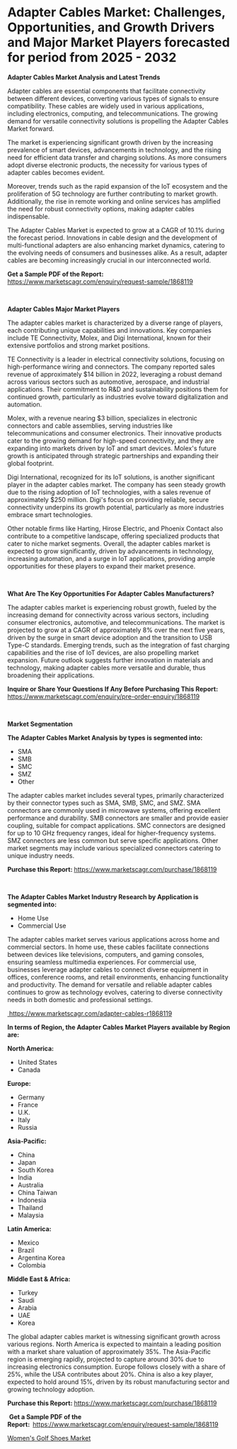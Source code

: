 <p><h1>Adapter Cables Market: Challenges, Opportunities, and Growth Drivers and Major Market Players forecasted for period from 2025 - 2032</h1></p><p><strong>Adapter Cables Market Analysis and Latest Trends</strong></p>
<p><p>Adapter cables are essential components that facilitate connectivity between different devices, converting various types of signals to ensure compatibility. These cables are widely used in various applications, including electronics, computing, and telecommunications. The growing demand for versatile connectivity solutions is propelling the Adapter Cables Market forward. </p><p>The market is experiencing significant growth driven by the increasing prevalence of smart devices, advancements in technology, and the rising need for efficient data transfer and charging solutions. As more consumers adopt diverse electronic products, the necessity for various types of adapter cables becomes evident. </p><p>Moreover, trends such as the rapid expansion of the IoT ecosystem and the proliferation of 5G technology are further contributing to market growth. Additionally, the rise in remote working and online services has amplified the need for robust connectivity options, making adapter cables indispensable. </p><p>The Adapter Cables Market is expected to grow at a CAGR of 10.1% during the forecast period. Innovations in cable design and the development of multi-functional adapters are also enhancing market dynamics, catering to the evolving needs of consumers and businesses alike. As a result, adapter cables are becoming increasingly crucial in our interconnected world.</p></p>
<p><strong>Get a Sample PDF of the Report:&nbsp;</strong> <a href="https://www.marketscagr.com/enquiry/request-sample/1868119?utm_campaign=2782&utm_medium=2&utm_source=Github&utm_content=ia&utm_term=04042025&utm_id=adapter-cables">https://www.marketscagr.com/enquiry/request-sample/1868119</a></p>
<p>&nbsp;</p>
<p><strong>Adapter Cables Major Market Players</strong></p>
<p><p>The adapter cables market is characterized by a diverse range of players, each contributing unique capabilities and innovations. Key companies include TE Connectivity, Molex, and Digi International, known for their extensive portfolios and strong market positions.</p><p>TE Connectivity is a leader in electrical connectivity solutions, focusing on high-performance wiring and connectors. The company reported sales revenue of approximately $14 billion in 2022, leveraging a robust demand across various sectors such as automotive, aerospace, and industrial applications. Their commitment to R&D and sustainability positions them for continued growth, particularly as industries evolve toward digitalization and automation.</p><p>Molex, with a revenue nearing $3 billion, specializes in electronic connectors and cable assemblies, serving industries like telecommunications and consumer electronics. Their innovative products cater to the growing demand for high-speed connectivity, and they are expanding into markets driven by IoT and smart devices. Molex's future growth is anticipated through strategic partnerships and expanding their global footprint.</p><p>Digi International, recognized for its IoT solutions, is another significant player in the adapter cables market. The company has seen steady growth due to the rising adoption of IoT technologies, with a sales revenue of approximately $250 million. Digi's focus on providing reliable, secure connectivity underpins its growth potential, particularly as more industries embrace smart technologies.</p><p>Other notable firms like Harting, Hirose Electric, and Phoenix Contact also contribute to a competitive landscape, offering specialized products that cater to niche market segments. Overall, the adapter cables market is expected to grow significantly, driven by advancements in technology, increasing automation, and a surge in IoT applications, providing ample opportunities for these players to expand their market presence.</p></p>
<p>&nbsp;</p>
<p><strong>What Are The Key Opportunities For Adapter Cables Manufacturers?</strong></p>
<p><p>The adapter cables market is experiencing robust growth, fueled by the increasing demand for connectivity across various sectors, including consumer electronics, automotive, and telecommunications. The market is projected to grow at a CAGR of approximately 8% over the next five years, driven by the surge in smart device adoption and the transition to USB Type-C standards. Emerging trends, such as the integration of fast charging capabilities and the rise of IoT devices, are also propelling market expansion. Future outlook suggests further innovation in materials and technology, making adapter cables more versatile and durable, thus broadening their applications.</p></p>
<p><strong>Inquire or Share Your Questions If Any Before Purchasing This Report:</strong> <a href="https://www.marketscagr.com/enquiry/pre-order-enquiry/1868119?utm_campaign=2782&utm_medium=2&utm_source=Github&utm_content=ia&utm_term=04042025&utm_id=adapter-cables">https://www.marketscagr.com/enquiry/pre-order-enquiry/1868119</a></p>
<p>&nbsp;</p>
<p><strong>Market Segmentation</strong></p>
<p><strong>The Adapter Cables Market Analysis by types is segmented into:</strong></p>
<p><ul><li>SMA</li><li>SMB</li><li>SMC</li><li>SMZ</li><li>Other</li></ul></p>
<p><p>The adapter cables market includes several types, primarily characterized by their connector types such as SMA, SMB, SMC, and SMZ. SMA connectors are commonly used in microwave systems, offering excellent performance and durability. SMB connectors are smaller and provide easier coupling, suitable for compact applications. SMC connectors are designed for up to 10 GHz frequency ranges, ideal for higher-frequency systems. SMZ connectors are less common but serve specific applications. Other market segments may include various specialized connectors catering to unique industry needs.</p></p>
<p><strong>Purchase this Report:&nbsp;</strong><a href="https://www.marketscagr.com/purchase/1868119?utm_campaign=2782&utm_medium=2&utm_source=Github&utm_content=ia&utm_term=04042025&utm_id=adapter-cables">https://www.marketscagr.com/purchase/1868119</a></p>
<p>&nbsp;</p>
<p><strong>The Adapter Cables Market Industry Research by Application is segmented into:</strong></p>
<p><ul><li>Home Use</li><li>Commercial Use</li></ul></p>
<p><p>The adapter cables market serves various applications across home and commercial sectors. In home use, these cables facilitate connections between devices like televisions, computers, and gaming consoles, ensuring seamless multimedia experiences. For commercial use, businesses leverage adapter cables to connect diverse equipment in offices, conference rooms, and retail environments, enhancing functionality and productivity. The demand for versatile and reliable adapter cables continues to grow as technology evolves, catering to diverse connectivity needs in both domestic and professional settings.</p></p>
<p><a href="https://www.marketscagr.com/adapter-cables-r1868119?utm_campaign=2782&utm_medium=2&utm_source=Github&utm_content=ia&utm_term=04042025&utm_id=adapter-cables">&nbsp;https://www.marketscagr.com/adapter-cables-r1868119</a></p>
<p><strong>In terms of Region, the Adapter Cables Market Players available by Region are:</strong></p>
<p>
    <p> <strong> North America: </strong>
        <ul>
            <li>United States</li>
            <li>Canada</li>
        </ul>
        </p> 
    <p> <strong> Europe: </strong>
        <ul>
            <li>Germany</li>
            <li>France</li>
            <li>U.K.</li>
            <li>Italy</li>
            <li>Russia</li>
        </ul>
        </p> 
    <p> <strong> Asia-Pacific: </strong>
        <ul>
            <li>China</li>
            <li>Japan</li>
            <li>South Korea</li>
            <li>India</li>
            <li>Australia</li>
            <li>China Taiwan</li>
            <li>Indonesia</li>
            <li>Thailand</li>
            <li>Malaysia</li>
        </ul>
        </p> 
    <p> <strong> Latin America: </strong>
        <ul>
            <li>Mexico</li>
            <li>Brazil</li>
            <li>Argentina Korea</li>
            <li>Colombia</li>
        </ul>
        </p> 
    <p> <strong> Middle East & Africa: </strong>
        <ul>
            <li>Turkey</li>
            <li>Saudi</li>
            <li>Arabia</li>
            <li>UAE</li>
            <li>Korea</li>
        </ul>
    </p>
    </p>
<p><p>The global adapter cables market is witnessing significant growth across various regions. North America is expected to maintain a leading position with a market share valuation of approximately 35%. The Asia-Pacific region is emerging rapidly, projected to capture around 30% due to increasing electronics consumption. Europe follows closely with a share of 25%, while the USA contributes about 20%. China is also a key player, expected to hold around 15%, driven by its robust manufacturing sector and growing technology adoption.</p></p>
<p><strong>Purchase this Report: </strong><a href="https://www.marketscagr.com/purchase/1868119?utm_campaign=2782&utm_medium=2&utm_source=Github&utm_content=ia&utm_term=04042025&utm_id=adapter-cables">https://www.marketscagr.com/purchase/1868119</a></p>
<p>&nbsp;<strong>Get a Sample PDF of the Report:&nbsp;&nbsp;</strong><a href="https://www.marketscagr.com/enquiry/request-sample/1868119?utm_campaign=2782&utm_medium=2&utm_source=Github&utm_content=ia&utm_term=04042025&utm_id=adapter-cables">https://www.marketscagr.com/enquiry/request-sample/1868119</a></p>
<p><strong></strong></p>
<p><p><a href="https://github.com/genayziben/Market-Research-Report-List-1/blob/main/womens-golf-shoes-market.md?utm_campaign=2782&utm_medium=2&utm_source=Github&utm_content=ia&utm_term=04042025&utm_id=adapter-cables">Women's Golf Shoes Market</a></p></p>